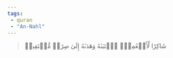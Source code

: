 ```yaml
---
tags: 
 - quran 
 - "An-Nahl"
---
```


> شَاكِرٗا لِّأَنۡعُمِهِۚ ٱجۡتَبَىٰهُ وَهَدَىٰهُ إِلَىٰ صِرَٰطٖ مُّسۡتَقِيمٖ
